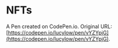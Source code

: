 # NFTs

A Pen created on CodePen.io. Original URL: [https://codepen.io/lucylow/pen/vYZYpjG](https://codepen.io/lucylow/pen/vYZYpjG).


